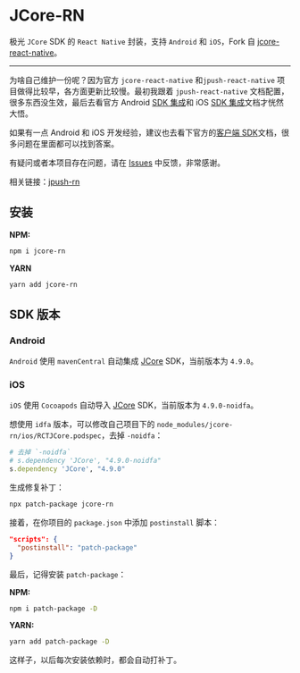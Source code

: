 # JCore-RN

极光 `JCore` SDK 的 `React Native` 封装，支持 `Android` 和 `iOS`，Fork 自 [jcore-react-native](https://github.com/jpush/jcore-react-native)。

----

为啥自己维护一份呢？因为官方 `jcore-react-native` 和`jpush-react-native` 项目做得比较早，各方面更新比较慢。最初我跟着 `jpush-react-native` 文档配置，很多东西没生效，最后去看官方 Android [SDK 集成](https://docs.jiguang.cn/jpush/client/Android/android_guide)和 iOS [SDK 集成](https://docs.jiguang.cn/jpush/client/iOS/ios_guide_new)文档才恍然大悟。

如果有一点 Android 和 iOS 开发经验，建议也去看下官方的[客户端 SDK](https://docs.jiguang.cn/jpush/client/)文档，很多问题在里面都可以找到答案。

有疑问或者本项目存在问题，请在 [Issues](https://github.com/atypiape/jcore-rn/issues) 中反馈，非常感谢。

相关链接：[jpush-rn](https://www.npmjs.com/package/jpush-rn)

## 安装

**NPM:**

```bash
npm i jcore-rn
```

**YARN**

```bash
yarn add jcore-rn
```

## SDK 版本

### Android

`Android` 使用 `mavenCentral` 自动集成 [JCore](https://mvnrepository.com/artifact/cn.jiguang.sdk/jcore) SDK，当前版本为 `4.9.0`。

### iOS

`iOS` 使用 `Cocoapods` 自动导入 [JCore](https://cocoapods.org/pods/JCore) SDK，当前版本为 `4.9.0-noidfa`。

想使用 `idfa` 版本，可以修改自己项目下的 `node_modules/jcore-rn/ios/RCTJCore.podspec`，去掉 `-noidfa`：

```ruby
# 去掉 `-noidfa`
# s.dependency 'JCore', "4.9.0-noidfa"
s.dependency 'JCore', "4.9.0"
```
生成修复补丁：

```bash
npx patch-package jcore-rn
```

接着，在你项目的 `package.json` 中添加 `postinstall` 脚本：

```json
"scripts": {
  "postinstall": "patch-package"
}
```

最后，记得安装 `patch-package`：

**NPM:**

```bash
npm i patch-package -D
```

**YARN:**

```bash
yarn add patch-package -D
```

这样子，以后每次安装依赖时，都会自动打补丁。

